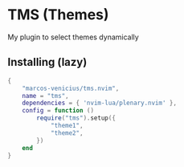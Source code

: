 # TMS (Themes)

My plugin to select themes dynamically

## Installing (lazy)

```lua
{
    "marcos-venicius/tms.nvim",
    name = "tms",
    dependencies = { 'nvim-lua/plenary.nvim' },
    config = function ()
        require("tms").setup({
            "theme1",
            "theme2",
        })
    end
}
```
